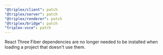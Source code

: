 ```yaml
---
"@triplex/client": patch
"@triplex/server": patch
"@triplex/renderer": patch
"@triplex/bridge": patch
"triplex-vsce": patch
---
```


React Three Fiber dependencies are no longer needed to be installed when loading a project that doesn't use them.
